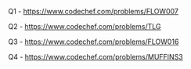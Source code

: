 Q1 - https://www.codechef.com/problems/FLOW007

Q2 - https://www.codechef.com/problems/TLG

Q3 - https://www.codechef.com/problems/FLOW016

Q4 - https://www.codechef.com/problems/MUFFINS3

